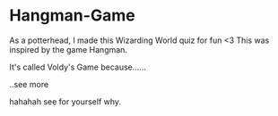 # Hangman-Game
As a potterhead, I made this Wizarding World quiz for fun <3
This was inspired by the game Hangman.

It's called Voldy's Game because...... 

..see more

hahahah see for yourself why.

